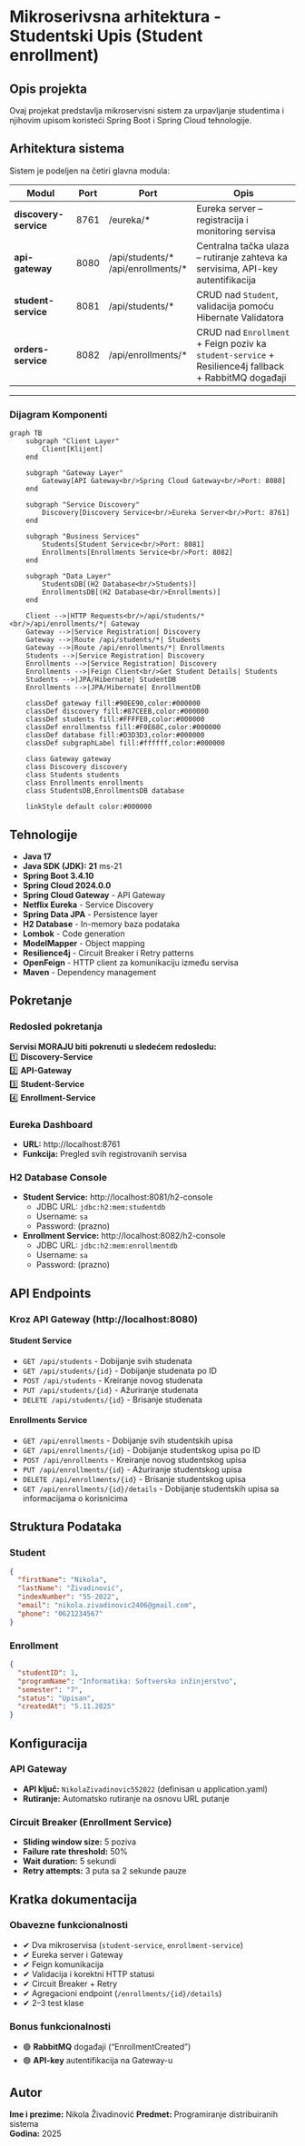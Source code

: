 # Mikroserivsna arhitektura - Studentski Upis (Student enrollment)

## Opis projekta
Ovaj projekat predstavlja mikroservisni sistem za urpavljanje studentima i njihovim upisom koristeći Spring Boot i Spring Cloud tehnologije.

## Arhitektura sistema
Sistem je podeljen na četiri glavna modula:

| Modul | Port | Port | Opis |
|-------|------|------|------|
| **discovery-service** | 8761 | /eureka/* | Eureka server – registracija i monitoring servisa |
| **api-gateway** | 8080 | /api/students/* <br> /api/enrollments/* | Centralna tačka ulaza – rutiranje zahteva ka servisima, API-key autentifikacija |
| **student-service** | 8081 | /api/students/* | CRUD nad `Student`, validacija pomoću Hibernate Validatora |
| **orders-service** | 8082 | /api/enrollments/* | CRUD nad `Enrollment` + Feign poziv ka `student-service` + Resilience4j fallback + RabbitMQ događaji |

---
### Dijagram Komponenti

```mermaid
graph TB
    subgraph "Client Layer"
        Client[Klijent]
    end
    
    subgraph "Gateway Layer"
        Gateway[API Gateway<br/>Spring Cloud Gateway<br/>Port: 8080]
    end
    
    subgraph "Service Discovery"
        Discovery[Discovery Service<br/>Eureka Server<br/>Port: 8761]
    end
    
    subgraph "Business Services"
        Students[Student Service<br/>Port: 8081]
        Enrollments[Enrollments Service<br/>Port: 8082]
    end
    
    subgraph "Data Layer"
        StudentsDB[(H2 Database<br/>Students)]
        EnrollmentsDB[(H2 Database<br/>Enrollments)]
    end
    
    Client -->|HTTP Requests<br/>/api/students/*<br/>/api/enrollments/*| Gateway
    Gateway -->|Service Registration| Discovery
    Gateway -->|Route /api/students/*| Students
    Gateway -->|Route /api/enrollments/*| Enrollments
    Students -->|Service Registration| Discovery
    Enrollments -->|Service Registration| Discovery
    Enrollments -->|Feign Client<br/>Get Student Details| Students
    Students -->|JPA/Hibernate| StudentDB
    Enrollments -->|JPA/Hibernate| EnrollmentDB
    
    classDef gateway fill:#90EE90,color:#000000
    classDef discovery fill:#87CEEB,color:#000000
    classDef students fill:#FFFFE0,color:#000000
    classDef enrollmentss fill:#F0E68C,color:#000000
    classDef database fill:#D3D3D3,color:#000000
    classDef subgraphLabel fill:#ffffff,color:#000000
    
    class Gateway gateway
    class Discovery discovery
    class Students students
    class Enrollments enrollments
    class StudentsDB,EnrollmentsDB database
    
    linkStyle default color:#000000
```
## Tehnologije

- **Java 17**
- **Java SDK (JDK): 21** ms-21
- **Spring Boot 3.4.10**
- **Spring Cloud 2024.0.0**
- **Spring Cloud Gateway** - API Gateway
- **Netflix Eureka** - Service Discovery
- **Spring Data JPA** - Persistence layer
- **H2 Database** - In-memory baza podataka
- **Lombok** - Code generation
- **ModelMapper** - Object mapping
- **Resilience4j** - Circuit Breaker i Retry patterns
- **OpenFeign** - HTTP client za komunikaciju između servisa
- **Maven** - Dependency management

## Pokretanje 
### Redosled pokretanja
**Servisi MORAJU biti pokrenuti u sledećem redosledu:**<br>
1️⃣ **Discovery-Service** <br>
2️⃣ **API-Gateway**<br>
3️⃣ **Student-Service**  <br>
4️⃣ **Enrollment-Service**<br>

### Eureka Dashboard
- **URL:** http://localhost:8761
- **Funkcija:** Pregled svih registrovanih servisa

### H2 Database Console
- **Student Service:** http://localhost:8081/h2-console
  - JDBC URL: `jdbc:h2:mem:studentdb`
  - Username: `sa`
  - Password: (prazno)
- **Enrollment Service:** http://localhost:8082/h2-console
  - JDBC URL: `jdbc:h2:mem:enrollmentdb`
  - Username: `sa`
  - Password: (prazno)

## API Endpoints

### Kroz API Gateway (http://localhost:8080)

#### Student Service
- `GET /api/students` - Dobijanje svih studenata
- `GET /api/students/{id}` - Dobijanje studenata po ID
- `POST /api/students` - Kreiranje novog studenata
- `PUT /api/students/{id}` - Ažuriranje studenata
- `DELETE /api/students/{id}` - Brisanje studenata

#### Enrollments Service
- `GET /api/enrollments` - Dobijanje svih studentskih upisa
- `GET /api/enrollments/{id}` - Dobijanje studentskog upisa po ID
- `POST /api/enrollments` - Kreiranje novog studentskog upisa
- `PUT /api/enrollments/{id}` - Ažuriranje studentskog upisa
- `DELETE /api/enrollments/{id}` - Brisanje studentskog upisa
- `GET /api/enrollments/{id}/details` - Dobijanje studentskih upisa sa informacijama o korisnicima

## Struktura Podataka

### Student
```json
{
  "firstName": "Nikola",
  "lastName": "Živadinović",
  "indexNumber": "55-2022",
  "email": "nikola.zivadinovic2406@gmail.com",
  "phone": "0621234567"
}
```

### Enrollment
```json
{
  "studentID": 1,
  "programName": "Informatika: Softversko inžinjerstvo",
  "semester": "7",
  "status": "Upisan",
  "createdAt": "5.11.2025"
}
```
## Konfiguracija

### API Gateway
- **API ključ:** `NikolaZivadinovic552022` (definisan u application.yaml)
- **Rutiranje:** Automatsko rutiranje na osnovu URL putanje

### Circuit Breaker (Enrollment Service)
- **Sliding window size:** 5 poziva
- **Failure rate threshold:** 50%
- **Wait duration:** 5 sekundi
- **Retry attempts:** 3 puta sa 2 sekunde pauze

## Kratka dokumentacija

### Obavezne funkcionalnosti
- ✔ Dva mikroservisa (`student-service`, `enrollment-service`)  
- ✔ Eureka server i Gateway  
- ✔ Feign komunikacija  
- ✔ Validacija i korektni HTTP statusi  
- ✔ Circuit Breaker + Retry  
- ✔ Agregacioni endpoint (`/enrollments/{id}/details`)  
- ✔ 2–3 test klase  

### Bonus funkcionalnosti
- 🟢 **RabbitMQ** događaji (“EnrollmentCreated”)  
- 🟢 **API-key** autentifikacija na Gateway-u 

## Autor
**Ime i prezime:** Nikola Živadinović
**Predmet:** Programiranje distribuiranih sistema  
**Godina:** 2025 